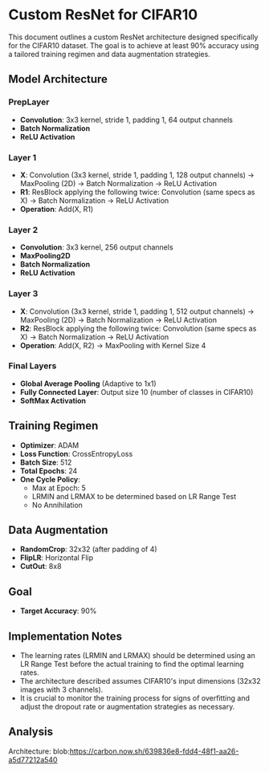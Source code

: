 
# Custom ResNet for CIFAR10

This document outlines a custom ResNet architecture designed specifically for the CIFAR10 dataset. The goal is to achieve at least 90% accuracy using a tailored training regimen and data augmentation strategies.

## Model Architecture

### PrepLayer
- **Convolution**: 3x3 kernel, stride 1, padding 1, 64 output channels
- **Batch Normalization**
- **ReLU Activation**

### Layer 1
- **X**: Convolution (3x3 kernel, stride 1, padding 1, 128 output channels) -> MaxPooling (2D) -> Batch Normalization -> ReLU Activation
- **R1**: ResBlock applying the following twice: Convolution (same specs as X) -> Batch Normalization -> ReLU Activation
- **Operation**: Add(X, R1)

### Layer 2
- **Convolution**: 3x3 kernel, 256 output channels
- **MaxPooling2D**
- **Batch Normalization**
- **ReLU Activation**

### Layer 3
- **X**: Convolution (3x3 kernel, stride 1, padding 1, 512 output channels) -> MaxPooling (2D) -> Batch Normalization -> ReLU Activation
- **R2**: ResBlock applying the following twice: Convolution (same specs as X) -> Batch Normalization -> ReLU Activation
- **Operation**: Add(X, R2) -> MaxPooling with Kernel Size 4

### Final Layers
- **Global Average Pooling** (Adaptive to 1x1)
- **Fully Connected Layer**: Output size 10 (number of classes in CIFAR10)
- **SoftMax Activation**

## Training Regimen

- **Optimizer**: ADAM
- **Loss Function**: CrossEntropyLoss
- **Batch Size**: 512
- **Total Epochs**: 24
- **One Cycle Policy**:
  - Max at Epoch: 5
  - LRMIN and LRMAX to be determined based on LR Range Test
  - No Annihilation

## Data Augmentation

- **RandomCrop**: 32x32 (after padding of 4)
- **FlipLR**: Horizontal Flip
- **CutOut**: 8x8

## Goal

- **Target Accuracy**: 90%

## Implementation Notes

- The learning rates (LRMIN and LRMAX) should be determined using an LR Range Test before the actual training to find the optimal learning rates.
- The architecture described assumes CIFAR10's input dimensions (32x32 images with 3 channels).
- It is crucial to monitor the training process for signs of overfitting and adjust the dropout rate or augmentation strategies as necessary.


## Analysis 
Architecture:
blob:https://carbon.now.sh/639836e8-fdd4-48f1-aa26-a5d77212a540
